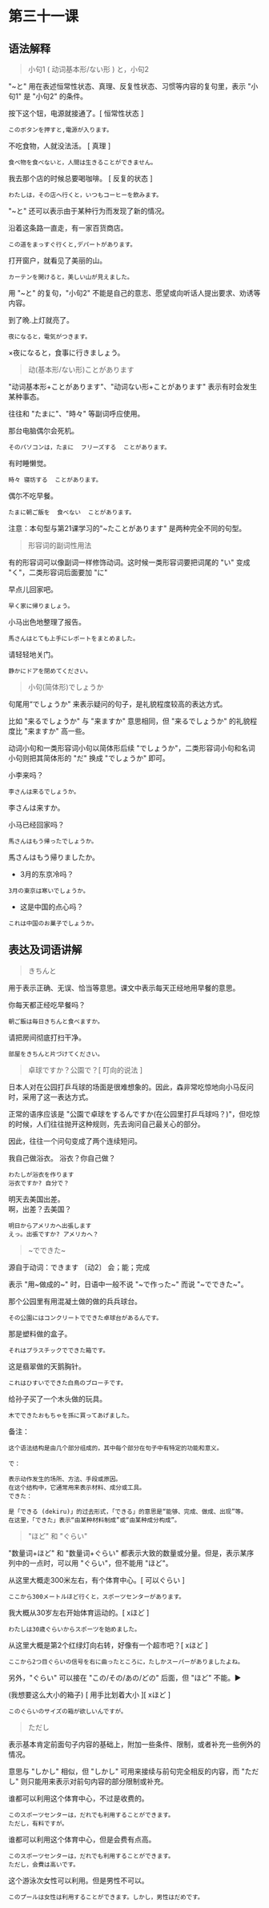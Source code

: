 # 第三十一课

## 语法解释

> 小句1 ( 动词基本形/ない形 ) と，小句2

"~と" 用在表述恒常性状态、真理、反复性状态、习惯等内容的复句里，表示 "小句1" 是 "小句2" 的条件。

按下这个钮，电源就接通了。[ 恒常性状态 ]
```text
このボタンを押すと,電源が入ります。
```

不吃食物，人就没法活。 [ 真理 ]
```text
食べ物を食べないと，人間は生きることができません。
```

我去那个店的时候总要喝咖啡。 [ 反复的状态 ]
```text
わたしは，その店へ行くと，いつもコーヒーを飲みます。
```

"~と" 还可以表示由于某种行为而发现了新的情况。

沿着这条路一直走，有一家百货商店。
```text
この道をまっすぐ行くと,デパートがあります。
```

打开窗户，就看见了美丽的山。
```text
カーテンを開けると，美しい山が見えました。
```

用 "~と" 的复句，"小句2" 不能是自己的意志、愿望或向听话人提出要求、劝诱等内容。

到了晩.上灯就亮了。
```text
夜になると，電気がつきます。
```
×夜になると，食事に行きましょう。

> 动(基本形/ない形)ことがあります

"动词基本形+ことがあります"、"动词ない形+ことがあります" 表示有时会发生某种事态。

往往和 "たまに"、"時々" 等副词呼应使用。

那台电脑偶尔会死机。
```text
そのパソコンは，たまに  フリーズする  ことがあります。
```

有时睡懒觉。
```text
時々 寝坊する  ことがあります。
```

偶尓不吃早餐。
```text
たまに朝ご飯を  食べない  ことがあります。
```

注意：本句型与第21课学习的"~たことがあります" 是两种完全不同的句型。

> 形容词的副词性用法

有的形容词可以像副词一样修饰动词。这时候一类形容词要把词尾的 "い" 变成 "く"，二类形容词后面要加 "に"

早点儿回家吧。
```text
早く家に帰りましょう。
```

小马出色地整理了报告。
```text
馬さんはとても上手にレポートをまとめました。
```

请轻轻地关门。
```text
静かにドアを閉めてください。
```

> 小句(简体形)でしょうか

句尾用“でしょうか" 来表示疑问的句子，是礼貌程度较高的表达方式。

比如 "来るでしょうか" 与 "来ますか" 意思相同，但 "来るでしょうか" 的礼貌程度比 "来ますか" 高一些。

动词小句和一类形容词小句以简体形后续 "でしょうか"，二类形容词小句和名词小句则把其简体形的 "だ" 换成 "でしょうか" 即可。

小李来吗？
```text
李さんは来るでしょうか。
```
李さんは来すか。

小马已经回家吗？
```text
馬さんはもう帰ったでしょうか。
```
馬さんはもう帰りましたか。

* 3月的东京冷吗？
```text
3月の東京は寒いでしょうか。
```

* 这是中国的点心吗？
```text
これは中国のお菓子でしょうか。
```

## 表达及词语讲解

> きちんと

用于表示正确、无误、恰当等意思。课文中表示每天正经地用早餐的意思。

你每天都正经吃早餐吗？
```text
朝ご飯は毎日きちんと食べますか。
```

请把房间彻底打扫干净。
```text
部屋をきちんと片づけてください。
```

> 卓球ですか？公園で？[ 叮向的说法 ]

日本人对在公园打乒乓球的场面是很难想象的。因此，森非常吃惊地向小马反问时，采用了这一表达方式。

正常的语序应该是 "公園で卓球をするんですか(在公园里打乒乓球吗？)"，但吃惊的时候，人们往往抛开这种规则，先去询问自己最关心的部分。

因此，往往一个问句变成了两个连续短问。

我自己做浴衣。
浴衣？你自己做？
```text
わたしが浴衣を作ります
浴衣ですか? 自分で？
```

明天去美国出差。  
啊，出差？去美国？
```text
明日からアメリカへ出張します
えっ。出張ですか? アメリカへ？
```

> ~でできた~

源自于动词：できます 〔动2〕 会；能；完成

表示 "用~做成的~" 时，日语中一般不说 "~で作った~" 而说 "~でできた~"。

那个公园里有用混凝土做的做的兵兵球台。
```text
その公園にはコンクリートでできた卓球台があるんです。
```

那是塑料做的盒子。
```text
それはプラスチックでできた箱です。
```

这是翡翠做的天鹅胸针。
```text
これはひすいでできた白鳥のブローチです。
```

给孙子买了一个木头做的玩具。
```text
木でできたおもちゃを孫に買ってあげました。
```

备注：
```text
这个语法结构是由几个部分组成的，其中每个部分在句子中有特定的功能和意义。

で：

表示动作发生的场所、方法、手段或原因。
在这个结构中，它通常用来表示材料、成分或工具。
できた：

是「できる (dekiru)」的过去形式，「できる」的意思是“能够、完成、做成、出现”等。
在这里，「できた」表示“由某种材料制成”或“由某种成分构成”。
```

> "ほど" 和 "ぐらい"

"数量词+ほど" 和 "数量词+ぐらい" 都表示大致的数量或分量。但是，表示某序列中的一点时，可以用 "ぐらい"，但不能用 "ほど"。

从这里大概走300米左右，有个体育中心。[ 可以ぐらい ]
```text
ここから300メートルほど行くと，スポーツセンターがあります。
```

我大概从30岁左右开始体育运动的。[ xほど ]
```text
わたしは30歳ぐらいからスポーツを始めました。
```

从这里大概是第2个红绿灯向右转，好像有一个超市吧？[ xほど ]
```text
ここから2つ目ぐらいの信号を右に曲ったところに，たしかスーパーがありましたよね。
```

另外，"ぐらい" 可以接在 "この/その/あの/どの" 后面，但 "ほど" 不能。► 

(我想要这么大小的箱子) [ 用手比划着大小 ][ xほど ]
```text
このぐらいのサイズの箱が欲しいんですが。
```

> ただし

表示基本肯定前面句子内容的基础上，附加一些条件、限制，或者补充一些例外的情况。

意思与 "しかし" 相似，但 "しかし" 可用来接续与前句完全相反的内容，而 "ただし" 则只能用来表示对前句内容的部分限制或补充。

谁都可以利用这个体育中心，不过是收费的。
```text
このスポーツセンターは，だれでも利用することができます。
ただし，有料ですが。
```

谁都可以利用这个体育中心，但是会费有点高。
```text
このスポーツセンターは，だれでも利用することができます。
ただし，会費は高いです。
```

这个游泳次女性可以利用。但是男性不可以。
```text
このプールは女性は利用することができます。しかし，男性はだめです。
```



